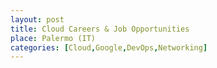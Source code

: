 ```yaml
---
layout: post
title: Cloud Careers & Job Opportunities
place: Palermo (IT)
categories: [Cloud,Google,DevOps,Networking]
---
```


